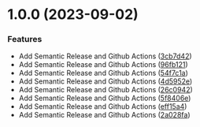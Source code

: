 # 1.0.0 (2023-09-02)


### Features

* Add Semantic Release and Github Actions ([3cb7d42](https://github.com/chopperqt/word-library/commit/3cb7d4220e3136ab6a2eab4e59af447f25cbf97b))
* Add Semantic Release and Github Actions ([96fb121](https://github.com/chopperqt/word-library/commit/96fb121878139cca22ba0b3dc2c26bd23614331c))
* Add Semantic Release and Github Actions ([54f7c1a](https://github.com/chopperqt/word-library/commit/54f7c1a2b9dc8571d36c639625a0268b537b0dd7))
* Add Semantic Release and Github Actions ([4d5952e](https://github.com/chopperqt/word-library/commit/4d5952ecc305673e938da29b68b0e7c9d3bcb501))
* Add Semantic Release and Github Actions ([26c0942](https://github.com/chopperqt/word-library/commit/26c094297e335528cce28ec07cc4ed5c89dd76f6))
* Add Semantic Release and Github Actions ([5f8406e](https://github.com/chopperqt/word-library/commit/5f8406eb750531b2b7f8aad42f99d6a40fd017b5))
* Add Semantic Release and Github Actions ([eff15a4](https://github.com/chopperqt/word-library/commit/eff15a45fc087989f82a98fff6d59447ecf29397))
* Add Semantic Release and Github Actions ([2a028fa](https://github.com/chopperqt/word-library/commit/2a028fab252ab8ebc422d040e1663bf15bf3cd3e))
